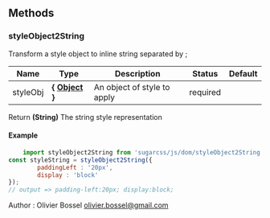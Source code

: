 




## Methods


### styleObject2String

Transform a style object to inline string separated by ;



Name  |  Type  |  Description  |  Status  |  Default
------------  |  ------------  |  ------------  |  ------------  |  ------------
styleObj  |  **{ <a class="link" href="https://developer.mozilla.org/fr/docs/Web/JavaScript/Reference/Objets_globaux/Object" target="_blank" title="Object">Object</a> }**  |  An object of style to apply  |  required  |

Return **(String)** The string style representation
#### Example
```js
	import styleObject2String from 'sugarcss/js/dom/styleObject2String'
const styleString = styleObject2String({
		paddingLeft : '20px',
		display : 'block'
});
// output => padding-left:20px; display:block;

```
Author : Olivier Bossel <olivier.bossel@gmail.com>